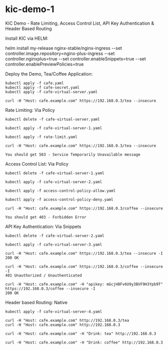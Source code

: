 # kic-demo-1
KIC Demo - Rate Limiting, Access Control List, API Key Authentication &amp; Header Based Routing



Install KIC via HELM:

helm install my-release nginx-stable/nginx-ingress --set controller.image.repository=nginx-plus-ingress --set controller.nginxplus=true --set controller.enableSnippets=true --set controller.enablePreviewPolicies=true

Deploy the Demo, Tea/Coffee Application:

	kubectl apply -f cafe.yaml
	kubectl apply -f cafe-secret.yaml
	kubectl apply -f cafe-virtual-server.yaml

	curl -H "Host: cafe.example.com" https://192.168.0.3/tea --insecure



Rate Limiting: Via Policy

	kubectl delete -f cafe-virtual-server.yaml

	kubectl apply -f cafe-virtual-server-1.yaml

	kubectl apply -f rate-limit.yaml

	curl -H "Host: cafe.example.com" https://192.168.0.3/tea --insecure

	You should get 503 - Service Temporarily Unavailable message


Access Control List: Via Policy

	kubectl delete -f cafe-virtual-server-1.yaml

	kubectl apply -f cafe-virtual-server-2.yaml

	kubectl apply -f access-control-policy-allow.yaml

	kubectl apply -f access-control-policy-deny.yaml

	curl -H "Host: cafe.example.com" https://192.168.0.3/coffee --insecure

	You should get 403 - Forbidden Error

API Key Authentication: Via Snippets

	kubectl delete -f cafe-virtual-server-2.yaml

	kubectl apply -f cafe-virtual-server-3.yaml

	curl -H "Host: cafe.example.com" https://192.168.0.3/tea --insecure -I
	200 OK

	curl -H "Host: cafe.example.com" https://192.168.0.3/coffee --insecure -I
	401 Unauthorized / Unauthenticated

	curl -H "Host: cafe.example.com" -H "apikey: mGcjH8Fv6U9y3BVF9H3Ypb9T" https://192.168.0.3/coffee --insecure -I
	200 OK

Header based Routing: Native


	kubectl apply -f cafe-virtual-server-4.yaml

	curl -H "Host: cafe.example.com" http://192.168.0.3/tea
	curl -H "Host: cafe.example.com" http://192.168.0.3

	curl -H "Host: cafe.example.com" -H "Drink: tea" http://192.168.0.3

	curl -H "Host: cafe.example.com" -H "Drink: coffee" http://192.168.0.3
